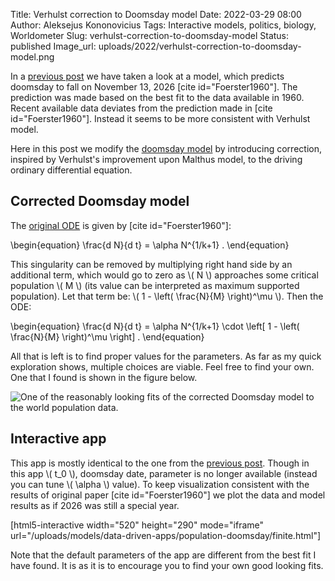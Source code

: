 Title: Verhulst correction to Doomsday model
Date: 2022-03-29 08:00
Author: Aleksejus Kononovicius
Tags: Interactive models, politics, biology, Worldometer
Slug: verhulst-correction-to-doomsday-model
Status: published
Image_url: uploads/2022/verhulst-correction-to-doomsday-model.png

In a [previous post]({filename}/articles/2022/end-of-the-world-2026.md) we
have taken a look at a model, which predicts doomsday to fall on November
13, 2026 [cite id="Foerster1960"]. The prediction was made based on the best
fit to the data available in 1960. Recent available data deviates from the
prediction made in [cite id="Foerster1960"]. Instead it seems to be more
consistent with Verhulst model.

Here in this post we modify the [doomsday
model]({filename}/articles/2022/end-of-the-world-2026.md) by introducing
correction, inspired by Verhulst's improvement upon Malthus model, to the
driving ordinary differential equation.
<!--more-->

## Corrected Doomsday model

The [original ODE]({filename}/articles/2022/end-of-the-world-2026.md) is
given by [cite id="Foerster1960"]:

\begin{equation}
    \frac{d N}{d t} = \alpha N^{1/k+1} .
\end{equation}

This singularity can be removed by multiplying right hand side by an
additional term, which would go to zero as \\\( N \\\) approaches some
critical population \\\( M \\\) (its value can be interpreted as maximum
supported population). Let that term be:
\\\( 1 - \left( \frac{N}{M} \right)^\mu \\\). Then the ODE:

\begin{equation}
    \frac{d N}{d t} = \alpha N^{1/k+1} \cdot
                    \left[ 1 - \left( \frac{N}{M} \right)^\mu \right] .
\end{equation}

All that is left is to find proper values for the parameters. As far as my
quick exploration shows, multiple choices are viable. Feel free to find
your own. One that I found is shown in the figure below.

![One of the reasonably looking fits of the corrected Doomsday model to the
world population
data.](/uploads/2022/verhulst-correction-to-doomsday-model.png "One of the
reasonably looking fits of the corrected Doomsday model to the world
population data.")

## Interactive app

This app is mostly identical to the one from the [previous
post]({filename}/articles/2022/end-of-the-world-2026.md). Though in this app
\\\( t\_0 \\\), doomsday date, parameter is no longer available (instead you
can tune \\\( \alpha \\\) value). To keep visualization consistent with
the results of original paper [cite id="Foerster1960"] we plot the data and
model results as if 2026 was still a special year.

[html5-interactive width="520" height="290" mode="iframe"
url="/uploads/models/data-driven-apps/population-doomsday/finite.html"]

Note that the default parameters of the app are different from the best fit
I have found. It is as it is to encourage you to find your own good looking
fits.
